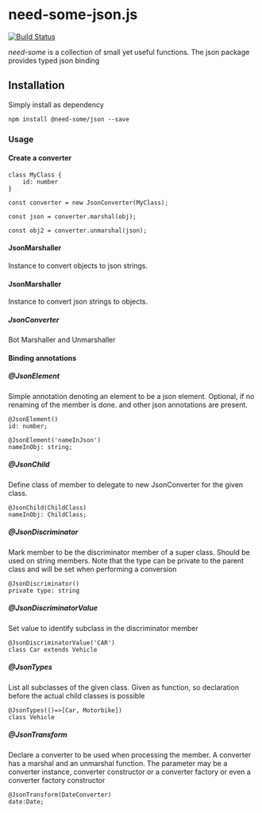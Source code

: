 # need-some-json.js
[![Build Status](https://travis-ci.org/need-some/need-some-json.js.svg?branch=master)](https://travis-ci.org/need-some/need-some-json.js)

_need-some_ is a collection of small yet useful functions.
The json package provides typed json binding

## Installation
Simply install as dependency

	npm install @need-some/json --save

### Usage

#### Create a converter

	class MyClass {
		id: number
	}

	const converter = new JsonConverter(MyClass);
	
	const json = converter.marshal(obj);
	
	const obj2 = converter.unmarshal(json);

#### JsonMarshaller
Instance to convert objects to json strings.

#### JsonMarshaller
Instance to convert json strings to objects.

##### JsonConverter
Bot Marshaller and Unmarshaller

#### Binding annotations

##### @JsonElement
Simple annotation denoting an element to be a json element. Optional, if no renaming of the member is done. and other json annotations are present.

	@JsonElement()
	id: number;
	
	@JsonElement('nameInJson')
	nameInObj: string;

##### @JsonChild
Define class of member to delegate to new JsonConverter for the given class.

	@JsonChild(ChildClass)
	nameInObj: ChildClass;

##### @JsonDiscriminator
Mark member to be the discriminator member of a super class. Should be used on string members.
Note that the type can be private to the parent class and will be set when performing a conversion

	@JsonDiscriminator()
	private type: string

##### @JsonDiscriminatorValue
Set value to identify subclass in the discriminator member

	@JsonDiscriminatorValue('CAR')
	class Car extends Vehicle

##### @JsonTypes
List all subclasses of the given class. Given as function, so declaration before the actual child classes is possible

	@JsonTypes(()=>[Car, Motorbike])
	class Vehicle

##### @JsonTransform
Declare a converter to be used when processing the member. A converter has a marshal and an unmarshal function.
The parameter may be a converter instance, converter constructor or a converter factory or even a converter factory constructor

	@JsonTransform(DateConverter)
	date:Date;

